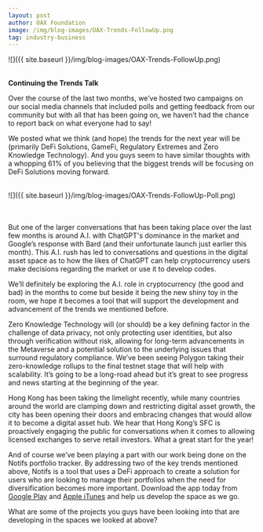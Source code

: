 ```yaml
---
layout: post
author: OAX Foundation
image: /img/blog-images/OAX-Trends-FollowUp.png
tag: industry-business
---
```


![]({{ site.baseurl }}/img/blog-images/OAX-Trends-FollowUp.png)

<br><b>Continuing the Trends Talk</b>

Over the course of the last two months, we’ve hosted two campaigns on our social media channels that included polls and getting feedback from our community but with all that has been going on, we haven’t had the chance to report back on what everyone had to say!

We posted what we think (and hope) the trends for the next year will be (primarily DeFi Solutions, GameFi, Regulatory Extremes and Zero Knowledge Technology). And you guys seem to have similar thoughts with a whopping 61% of you believing that the biggest trends will be focusing on DeFi Solutions moving forward. <br><br>

![]({{ site.baseurl }}/img/blog-images/OAX-Trends-FollowUp-Poll.png)

<br><br>But one of the larger conversations that has been taking place over the last few months is around A.I. with ChatGPT's dominance in the market and Google’s response with Bard (and their unfortunate launch just earlier this month). This A.I. rush has led to conversations and questions in the digital asset space as to how the likes of ChatGPT can help cryptocurrency users make decisions regarding the market or use it to develop codes. 

We’ll definitely be exploring the A.I. role in cryptocurrency (the good and bad) in the months to come but beside it being the new shiny toy in the room, we hope it becomes a tool that will support the development and advancement of the trends we mentioned before. 

Zero Knowledge Technology will (or should) be a key defining factor in the challenge of data privacy, not only protecting user identities, but also through verification without risk, allowing for long-term advancements in the Metaverse and a potential solution to the underlying issues that surround regulatory compliance. We’ve been seeing Polygon taking their zero-knowledge rollups to the final testnet stage that will help with scalability. It’s going to be a long-road ahead but it’s great to see progress and news starting at the beginning of the year. 

Hong Kong has been taking the limelight recently, while many countries around the world are clamping down and restricting digital asset growth, the city has been opening their doors and embracing changes that would allow it to become a digital asset hub. We hear that Hong Kong’s SFC is proactively engaging the public for conversations when it comes to allowing licensed exchanges to serve retail investors. What a great start for the year!

And of course we’ve been playing a part with our work being done on the Notifs portfolio tracker. By addressing two of the key trends mentioned above, Notifs is a tool that uses a DeFi approach to create a solution for users who are looking to manage their portfolios when the need for diversification becomes more important. Download the app today from <a href="https://play.google.com/store/apps/details?id=com.oax.notifs&pli=1">Google Play</a> and <a href="https://apps.apple.com/hk/app/notifs/id6444669003?l=en">Apple iTunes</a> and help us develop the space as we go. 

What are some of the projects you guys have been looking into that are developing in the spaces we looked at above? 
